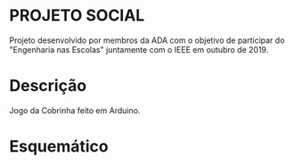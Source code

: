 # PROJETO SOCIAL

Projeto desenvolvido por membros da ADA com o objetivo de participar do "Engenharia nas Escolas" juntamente com o IEEE em outubro de 2019.

# Descrição

Jogo da Cobrinha feito em Arduino.

# Esquemático

